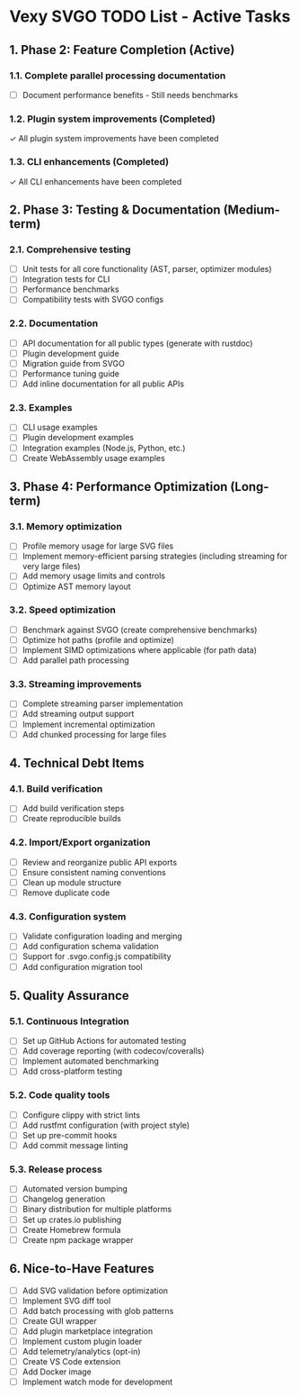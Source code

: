 # Vexy SVGO TODO List - Active Tasks

## 1. Phase 2: Feature Completion (Active)

### 1.1. Complete parallel processing documentation

- [ ] Document performance benefits - Still needs benchmarks

### 1.2. Plugin system improvements (Completed)

✓ All plugin system improvements have been completed

### 1.3. CLI enhancements (Completed)

✓ All CLI enhancements have been completed

## 2. Phase 3: Testing & Documentation (Medium-term)

### 2.1. Comprehensive testing

- [ ] Unit tests for all core functionality (AST, parser, optimizer modules)
- [ ] Integration tests for CLI
- [ ] Performance benchmarks
- [ ] Compatibility tests with SVGO configs

### 2.2. Documentation

- [ ] API documentation for all public types (generate with rustdoc)
- [ ] Plugin development guide
- [ ] Migration guide from SVGO
- [ ] Performance tuning guide
- [ ] Add inline documentation for all public APIs

### 2.3. Examples

- [ ] CLI usage examples
- [ ] Plugin development examples
- [ ] Integration examples (Node.js, Python, etc.)
- [ ] Create WebAssembly usage examples

## 3. Phase 4: Performance Optimization (Long-term)

### 3.1. Memory optimization

- [ ] Profile memory usage for large SVG files
- [ ] Implement memory-efficient parsing strategies (including streaming for very large files)
- [ ] Add memory usage limits and controls
- [ ] Optimize AST memory layout

### 3.2. Speed optimization

- [ ] Benchmark against SVGO (create comprehensive benchmarks)
- [ ] Optimize hot paths (profile and optimize)
- [ ] Implement SIMD optimizations where applicable (for path data)
- [ ] Add parallel path processing

### 3.3. Streaming improvements

- [ ] Complete streaming parser implementation
- [ ] Add streaming output support
- [ ] Implement incremental optimization
- [ ] Add chunked processing for large files

## 4. Technical Debt Items

### 4.1. Build verification

- [ ] Add build verification steps
- [ ] Create reproducible builds

### 4.2. Import/Export organization

- [ ] Review and reorganize public API exports
- [ ] Ensure consistent naming conventions
- [ ] Clean up module structure
- [ ] Remove duplicate code

### 4.3. Configuration system

- [ ] Validate configuration loading and merging
- [ ] Add configuration schema validation
- [ ] Support for .svgo.config.js compatibility
- [ ] Add configuration migration tool

## 5. Quality Assurance

### 5.1. Continuous Integration

- [ ] Set up GitHub Actions for automated testing
- [ ] Add coverage reporting (with codecov/coveralls)
- [ ] Implement automated benchmarking
- [ ] Add cross-platform testing

### 5.2. Code quality tools

- [ ] Configure clippy with strict lints
- [ ] Add rustfmt configuration (with project style)
- [ ] Set up pre-commit hooks
- [ ] Add commit message linting

### 5.3. Release process

- [ ] Automated version bumping
- [ ] Changelog generation
- [ ] Binary distribution for multiple platforms
- [ ] Set up crates.io publishing
- [ ] Create Homebrew formula
- [ ] Create npm package wrapper

## 6. Nice-to-Have Features

- [ ] Add SVG validation before optimization
- [ ] Implement SVG diff tool
- [ ] Add batch processing with glob patterns
- [ ] Create GUI wrapper
- [ ] Add plugin marketplace integration
- [ ] Implement custom plugin loader
- [ ] Add telemetry/analytics (opt-in)
- [ ] Create VS Code extension
- [ ] Add Docker image
- [ ] Implement watch mode for development

